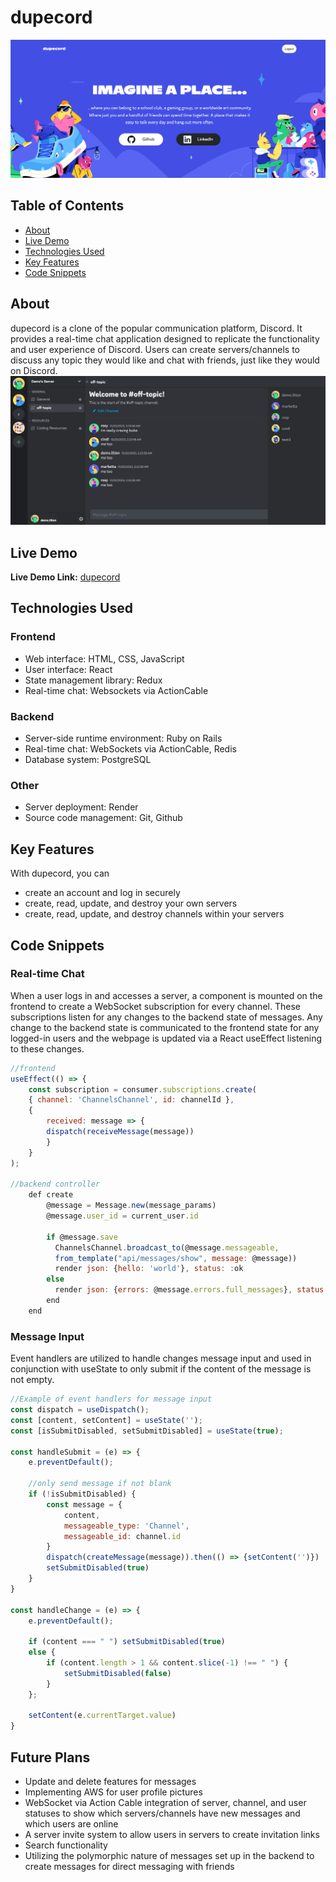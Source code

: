 # dupecord
![Alt text](readme-assets/splash.png)

## Table of Contents

- [About](#about)
- [Live Demo](#live-demo)
- [Technologies Used](#technologies-used)
- [Key Features](#key-features)
- [Code Snippets](#code-snippets)

## About
dupecord is a clone of the popular communication platform, Discord. It provides a real-time chat application designed to replicate the functionality and user experience of Discord. Users can create servers/channels to discuss any topic they would like and chat with friends, just like they would on Discord.
![Alt text](readme-assets/chat.png)

## Live Demo
**Live Demo Link:** [dupecord](https://dupecord.onrender.com)

## Technologies Used

### Frontend
- Web interface: HTML, CSS, JavaScript
- User interface: React
- State management library: Redux
- Real-time chat: Websockets via ActionCable

### Backend
- Server-side runtime environment: Ruby on Rails
- Real-time chat: WebSockets via ActionCable, Redis
- Database system: PostgreSQL

### Other
- Server deployment: Render
- Source code management: Git, Github

## Key Features

With dupecord, you can
- create an account and log in securely
- create, read, update, and destroy your own servers
- create, read, update, and destroy channels within your servers

## Code Snippets
### Real-time Chat
When a user logs in and accesses a server, a component is mounted on the frontend to create a WebSocket subscription for every channel. These subscriptions listen for any changes to the backend state of messages. Any change to the backend state is communicated to the frontend state for any logged-in users and the webpage is updated via a React useEffect listening to these changes.

```JavaScript
//frontend
useEffect(() => {
    const subscription = consumer.subscriptions.create(
    { channel: 'ChannelsChannel', id: channelId },
    {
        received: message => {
        dispatch(receiveMessage(message))
        }
    }
);

//backend controller
    def create
        @message = Message.new(message_params)
        @message.user_id = current_user.id

        if @message.save
          ChannelsChannel.broadcast_to(@message.messageable,
          from_template("api/messages/show", message: @message))
          render json: {hello: 'world'}, status: :ok
        else
          render json: {errors: @message.errors.full_messages}, status: 422
        end
    end
```

### Message Input
Event handlers are utilized to handle changes message input and used in conjunction with useState to only submit if the content of the message is not empty.

```JavaScript
//Example of event handlers for message input
const dispatch = useDispatch();
const [content, setContent] = useState('');
const [isSubmitDisabled, setSubmitDisabled] = useState(true);

const handleSubmit = (e) => {
    e.preventDefault();

    //only send message if not blank
    if (!isSubmitDisabled) {
        const message = {
            content,
            messageable_type: 'Channel',
            messageable_id: channel.id
        }
        dispatch(createMessage(message)).then(() => {setContent('')})
        setSubmitDisabled(true)
    }
}

const handleChange = (e) => {
    e.preventDefault();

    if (content === " ") setSubmitDisabled(true)
    else {
        if (content.length > 1 && content.slice(-1) !== " ") {
            setSubmitDisabled(false)
        }
    };

    setContent(e.currentTarget.value)
}
```

## Future Plans
* Update and delete features for messages
* Implementing AWS for user profile pictures
* WebSocket via Action Cable integration of server, channel, and user statuses to show which servers/channels have new messages and which users are online
* A server invite system to allow users in servers to create invitation links
* Search functionality
* Utilizing the polymorphic nature of messages set up in the backend to create messages for direct messaging with friends